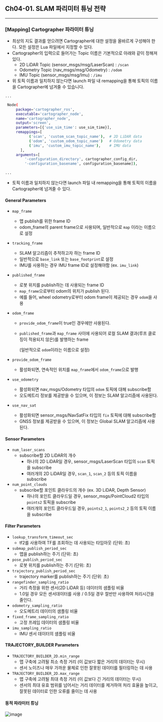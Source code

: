 ## Ch04-01. SLAM 파리미터 튜닝 전략
---

 ### [Mapping] Cartographer 파라미터 튜닝

 - 최상의 지도 결과를 얻으려면 Cartographer에 대한 설정을 올바르게 구성해야 한다. 모든 설정은 Lua 파일에서 지정할 수 있다.
 - Cartographer의 입력으로 들어가는 Topic 이름은 기본적으로 아래와 같이 정해져있다.
   - 2D LiDAR Topic (sensor_msgs/msg/LaserScan) : `/scan`
   - Odometry Topic (nav_msgs/msg/Odometry) : `/odom`
   - IMU Topic (sensor_msgs/msg/Imu) : `/imu`
 - 위 토픽 이름과 일치하지 않는다면 launch 파일 내  remapping을 통해 토픽의 이름을 Cartographer에 넘겨줄 수 있습니다.

 ```bash
 ...

  Node(
      package='cartographer_ros',
      executable='cartographer_node',
      name='cartographer_node',
      output='screen',
      parameters=[{'use_sim_time': use_sim_time}],
      remappings=[
  		    ('scan', 'custom_scan_topic_name'),  # 2D LiDAR data
  		    ('odom', 'custom_odom_topic_name')   # Odometry data
  		    ('imu', 'custom_imu_topic_name'),    # IMU data
  		],
      arguments=[
          '-configuration_directory', cartographer_config_dir,
          '-configuration_basename', configuration_basename]),
       
 ...
 ```

 - 토픽 이름과 일치하지 않는다면 launch 파일 내 remapping을 통해 토픽의 이름을 Cartographer에 넘겨줄 수 있다.

  #### General Parameters

  - `map_frame`
    - 맵 publish를 위한 frame ID
    - odom_frame의 parent frame으로 사용되며, 일반적으로 `map` 이라는 이름으로 설정
  - `tracking_frame`
    - SLAM 알고리즘이 추적하고자 하는 frame ID
    - 일반적으로 `base_link` 또는 `base_footprint`로 설정
    - IMU를 사용하는 경우 IMU frame ID로 설정해야함 (ex. `imu_link`)
  - `published_frame`
    - 로봇 위치를 publish하는 데 사용되는 frame ID
    - `map_frame`으로부터 odom의 위치가 publish 된다.
    - 예를 들어, wheel odometry로부터 odom frame이 제공되는 경우 `odom`을 사용
  - `odom_frame`
    - `provide_odom_frame`이 true인 경우에만 사용된다.
    - `published_frame`과 `map_frame` 사이에 사용되어 로컬 SLAM 결과(루프 클로징이 적용되지 않은)를 발행하는 frame

      (일반적으로 `odom`이라는 이름으로 설정)
  - `provide_odom_frame`
    - 활성화되면, 연속적인 위치를 `map_frame`에서 `odom_frame`으로 발행

  - `use_odometry`
    - 활성화되면 nav_msgs/Odometry 타입의 `odom` 토픽에 대해 subscribe함
    - 오도메트리 정보를 제공받을 수 있으며, 이 정보는 SLAM 알고리즘에 사용된다.
  - `use_nav_sat`
    - 활성화되면 sensor_msgs/NavSatFix 타입의 `fix` 토픽에 대해 subscribe함
    - GNSS 정보를 제공받을 수 있으며, 이 정보는 Global SLAM 알고리즘에 사용된다.

  #### Sensor Parameters

  - `num_laser_scans`
    - subscribe할 2D LiDAR의 개수
      - 하나의 2D LiDAR일 경우, sensor_msgs/LaserScan 타입의 `scan` 토픽을 subscribe
      - 여러개의 2D LiDAR일 경우, `scan_1`, `scan_2` 등의 토픽 이름을 subscribe
  - `num_point_clouds`
    - subscribe할 포인트 클라우드의 개수 (ex. 3D LiDAR, Depth Sensor)
      - 하나의 포인트 클라우드일 경우, sensor_msgs/PointCloud2 타입의 `points2` 토픽을 subscribe
      - 여러개의 포인트 클라우드일 경우, `points2_1`, `points2_2` 등의 토픽 이름을 subscribe

  #### Filter Parameters

  - `lookup_transform_timeout_sec`
    - tf2를 사용하여 TF를 조회하는 데 사용되는 타임아웃 (단위: 초)
  - `submap_publish_period_sec`
    - 맵을 publish하는 주기 (단위: 초)
  - `pose_publish_period_sec`
    - 로봇 위치를 publish하는 주기 (단위: 초)
  - `trajectory_publish_period_sec`
    - trajectory marker를 publish하는 주기 (단위: 초)
  - `rangefinder_sampling_ratio`
    - 거리 측정을 위한 센서(2D LiDAR 등) 데이터의 샘플링 비율
    - 1.0일 경우 모든 센서데이터를 사용 / 0.5일 경우 절반만 사용하여 처리시간을 줄인다.
  - `odometry_sampling_ratio`
    - 오도메트리 데이터의 샘플링 비율
  - `fixed_frame_sampling_ratio`
    - 고정 프레임 데이터의 샘플링 비율
  - `imu_sampling_ratio`
    - IMU 센서 데이터의 샘플링 비율

  #### TRAJECTORY_BUILDER Parameters

  - `TRAJECTORY_BUILDER_2D.min_range`
    - 맵 구축에 고려될 최소 측정 거리 (이 값보다 짧은 거리의 데이터는 무시)
    - 센서 노이즈나 매우 가까운 물체로 인한 잘못된 데이터를 필터링하는 데 사용
  - `TRAJECTORY_BUILDER_2D.max_range`
    - 맵 구축에 고려될 최대 측정 거리 (이 값보다 긴 거리의 데이터는 무시)
    - 센서의 최대 유효 범위를 넘어서는 거리 데이터를 제거하여 처리 효율을 높이고, 잘못된 데이터로 인한 오류를 줄이는 데 사용

  #### 동적 파라미터 튜닝 






  ![image](https://github.com/user-attachments/assets/b60b23b6-b115-4398-99b0-e5fb1a11f232)
